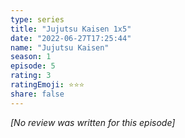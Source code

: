 ```yaml
---
type: series
title: "Jujutsu Kaisen 1x5"
date: "2022-06-27T17:25:44"
name: "Jujutsu Kaisen"
season: 1
episode: 5
rating: 3
ratingEmoji: ⭐️⭐️⭐️
share: false
---
```


_[No review was written for this episode]_
